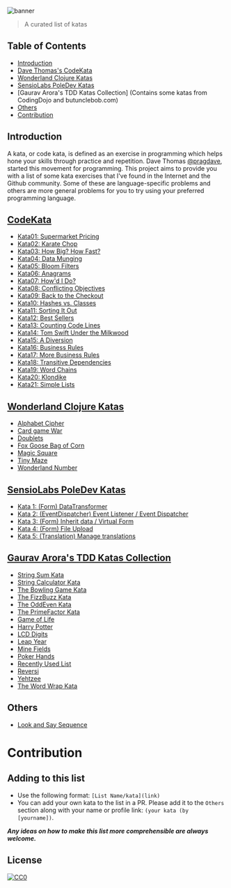 ![banner](https://github.com/gmontalvoriv/katas/blob/master/images/kata_guruma.png)

> A curated list of katas

## Table of Contents

- [Introduction](#introduction)
- [Dave Thomas's CodeKata](#codekata)
- [Wonderland Clojure Katas](#wonderland-clojure-katas)
- [SensioLabs PoleDev Katas](#sensiolabs-poledev-katas)
- [Gaurav Arora's TDD Katas Collection] (Contains some katas from CodingDojo and butunclebob.com)
- [Others](#others)
- [Contribution](#contribution)

## Introduction
A kata, or code kata, is defined as an exercise in programming which helps hone your skills through practice and repetition. Dave Thomas [@pragdave](https://twitter.com/pragdave), started this movement for programming. This project aims to provide you with a list of some kata exercises that I've found in the Internet and the Github community. Some of these are language-specific problems and others are more general problems for you to try using your preferred programming language.

## [CodeKata](http://codekata.com/)
  - [Kata01: Supermarket Pricing](http://codekata.com/kata/kata01-supermarket-pricing/)
  - [Kata02: Karate Chop](http://codekata.com/kata/kata02-karate-chop/)
  - [Kata03: How Big? How Fast?](http://codekata.com/kata/kata03-how-big-how-fast/)
  - [Kata04: Data Munging](http://codekata.com/kata/kata04-data-munging/)
  - [Kata05: Bloom Filters](http://codekata.com/kata/kata05-bloom-filters/)
  - [Kata06: Anagrams](http://codekata.com/kata/kata06-anagrams/)
  - [Kata07: How'd I Do?](http://codekata.com/kata/kata07-howd-i-do/)
  - [Kata08: Conflicting Objectives](http://codekata.com/kata/kata08-conflicting-objectives/)
  - [Kata09: Back to the Checkout](http://codekata.com/kata/kata09-back-to-the-checkout/)
  - [Kata10: Hashes vs. Classes](http://codekata.com/kata/kata10-hashes-vs-classes/)
  - [Kata11: Sorting It Out](http://codekata.com/kata/kata11-sorting-it-out/)
  - [Kata12: Best Sellers](http://codekata.com/kata/kata12-best-sellers/)
  - [Kata13: Counting Code Lines](http://codekata.com/kata/kata13-counting-code-lines/)
  - [Kata14: Tom Swift Under the Milkwood](http://codekata.com/kata/kata14-tom-swift-under-the-milkhood/)
  - [Kata15: A Diversion](http://codekata.com/kata/kata15-a-diversion/)
  - [Kata16: Business Rules](http://codekata.com/kata/kata16-business-rules/)
  - [Kata17: More Business Rules](http://codekata.com/kata/kata17-more-business-rules/)
  - [Kata18: Transitive Dependencies](http://codekata.com/kata/kata18-transitive-dependencies/)
  - [Kata19: Word Chains](http://codekata.com/kata/kata19-word-chains/)
  - [Kata20: Klondike](http://codekata.com/kata/kata20-klondike/)
  - [Kata21: Simple Lists](http://codekata.com/kata/kata21-simple-lists/)

## [Wonderland Clojure Katas](https://github.com/gigasquid/wonderland-clojure-katas)
  - [Alphabet Cipher](https://github.com/gigasquid/wonderland-clojure-katas/tree/master/alphabet-cipher)
  - [Card game War](https://github.com/gigasquid/wonderland-clojure-katas/tree/master/card-game-war)
  - [Doublets](https://github.com/gigasquid/wonderland-clojure-katas/tree/master/doublets)
  - [Fox Goose Bag of Corn](https://github.com/gigasquid/wonderland-clojure-katas/tree/master/fox-goose-bag-of-corn)
  - [Magic Square](https://github.com/gigasquid/wonderland-clojure-katas/tree/master/magic-square)
  - [Tiny Maze](https://github.com/gigasquid/wonderland-clojure-katas/tree/master/tiny-maze)
  - [Wonderland Number](https://github.com/gigasquid/wonderland-clojure-katas/tree/master/wonderland-number)

## [SensioLabs PoleDev Katas](https://github.com/poledev/Katas)
  - [Kata 1: (Form) DataTransformer](https://github.com/poledev/Katas/tree/kata-data-transformers)
  - [Kata 2: (EventDispatcher) Event Listener / Event Dispatcher](https://github.com/poledev/Katas/tree/kata-event-listener)
  - [Kata 3: (Form) Inherit data / Virtual Form](https://github.com/poledev/Katas/tree/kata-inherit-data)
  - [Kata 4: (Form) File Upload](https://github.com/poledev/Katas/tree/kata-upload-file)
  - [Kata 5: (Translation) Manage translations](https://github.com/poledev/Katas/tree/kata-translation)

## [Gaurav Arora's TDD Katas Collection](https://github.com/garora/TDD-Katas)
  - [String Sum Kata](https://github.com/garora/TDD-Katas#string-sum-kata)
  - [String Calculator Kata](https://github.com/garora/TDD-Katas#string-calculator-kata-via-roy-osherove)
  - [The Bowling Game Kata](https://github.com/garora/TDD-Katas#the-bowling-game-kata-via-uncle-bob)
  - [The FizzBuzz Kata](https://github.com/garora/TDD-Katas#the-fizzbuzz-kata)
  - [The OddEven Kata](https://github.com/garora/TDD-Katas#the-oddeven-kata)
  - [The PrimeFactor Kata](https://github.com/garora/TDD-Katas#the-primefactor-kata-via-uncle-bob)
  - [Game of Life](https://github.com/garora/TDD-Katas#game-of-life-)
  - [Harry Potter](https://github.com/garora/TDD-Katas#harry-potter-)
  - [LCD Digits](https://github.com/garora/TDD-Katas#lcd-digits-)
  - [Leap Year](https://github.com/garora/TDD-Katas#leap-year-)
  - [Mine Fields](https://github.com/garora/TDD-Katas#mine-fields-)
  - [Poker Hands](https://github.com/garora/TDD-Katas#poker-hands)
  - [Recently Used List](https://github.com/garora/TDD-Katas#recently-used-list-)
  - [Reversi](https://github.com/garora/TDD-Katas#reversi-)
  - [Yehtzee](https://github.com/garora/TDD-Katas#yehtzee-)
  - [The Word Wrap Kata](http://codingdojo.org/cgi-bin/wiki.pl?KataWordWrap)

## Others
  - [Look and Say Sequence](https://en.wikipedia.org/wiki/Look-and-say_sequence)

# Contribution
  
## Adding to this list

- Use the following format: `[List Name/kata](link)`
- You can add your own kata to the list in a PR. Please add it to the `Others` section along with your name or profile link: `(your kata (by [yourname])`.

***Any ideas on how to make this list more comprehensible are always welcome.***

## License

[![CC0](https://i.creativecommons.org/p/zero/1.0/88x31.png)](https://creativecommons.org/publicdomain/zero/1.0/)
